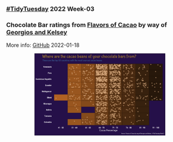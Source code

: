 ### [#TidyTuesday](https://github.com/rfordatascience/tidytuesday) 2022 Week-03
### Chocolate Bar ratings from [Flavors of Cacao](http://flavorsofcacao.com/chocolate_database.html) by way of [Georgios and Kelsey](https://github.com/rfordatascience/tidytuesday/issues/408)

More info: [GitHub](https://github.com/rfordatascience/tidytuesday/blob/master/data/2022/2022-01-18/readme.md) 
2022-01-18

<p align="center">
  <img src = "https://github.com/mich440/tidytuesday/blob/main/2022/week-3/chocolate.png" width = 70%/>
</p>
